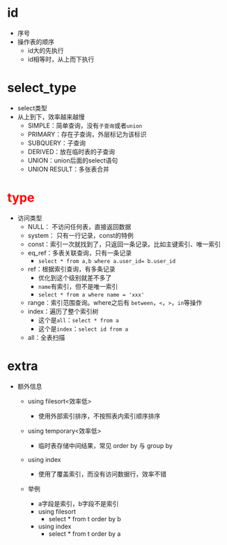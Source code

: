 # id
- 序号
- 操作表的顺序
  - id大的先执行
  - id相等时，从上而下执行

# select_type
- select类型
- 从上到下，效率越来越慢
  - SIMPLE：简单查询，没有`子查询`或者`union`
  - PRIMARY：存在子查询，外层标记为该标识
  - SUBQUERY：子查询
  - DERIVED：放在临时表的子查询
  - UNION：union后面的select语句
  - UNION RESULT：多张表合并

# <font color=red>type</font>
- 访问类型
  - NULL： 不访问任何表，直接返回数据
  - system： 只有一行记录，const的特例
  - const：索引一次就找到了，只返回一条记录。比如主键索引、唯一索引
  - eq_ref：多表关联查询，只有一条记录
    - `select * from a,b where a.user_id= b.user_id`
  - ref：根据索引查询，有多条记录
    - 优化到这个级别就差不多了
    - `name`有索引，但不是唯一索引
    - `select * from a where name = 'xxx'`
  - range：索引范围查询。where之后有 `between`，`<`，`>`，`in`等操作
  - index：遍历了整个索引树
    - 这个是`all`：`select * from a`
    - 这个是`index`：`select id from a`
  - all：全表扫描

# extra
- 额外信息
  - using filesort<效率低>
    - 使用外部索引排序，不按照表内索引顺序排序
  - using temporary<效率低>
    - 临时表存储中间结果，常见 order by 与 group by
  - using index
    - 使用了覆盖索引，而没有访问数据行，效率不错

  - 举例
    - a字段是索引，b字段不是索引
    - using filesort
      - select * from t order by b
    - using index
      - select * from t order by a